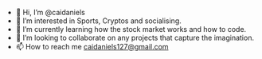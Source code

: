 - 👋 Hi, I’m @caidaniels
- 👀 I’m interested in Sports, Cryptos and socialising.
- 🌱 I’m currently learning how the stock market works and how to code. 
- 💞️ I’m looking to collaborate on any projects that capture the imagination.
- 📫 How to reach me caidaniels127@gmail.com
<!---
caidaniels/caidaniels is a ✨ special ✨ repository because its `README.md` (this file) appears on your GitHub profile.
You can click the Preview link to take a look at your changes.
--->
